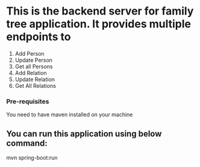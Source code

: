 # This is the backend server for family tree application. It provides multiple endpoints to 

1. Add Person
2. Update Person
3. Get all Persons
3. Add Relation
4. Update Relation
5. Get All Relations

### Pre-requisites
You need to have maven installed on your machine

## You can run this application using below command:

mvn spring-boot:run
